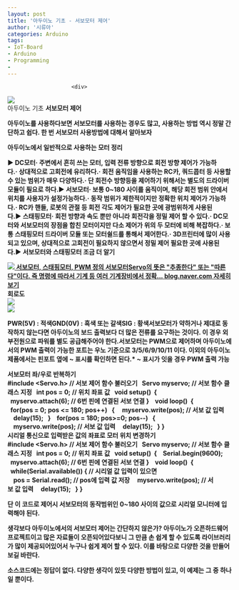 ```yaml
---
layout: post
title: '아두이노 기초 - 서보모터 제어'
author: '시류아'
categories: Arduino
tags:
- IoT-Board
- Arduino
- Programming
-
---
```



<script> location.href='https://cafe.naver.com/develoid/776067' ; </script>


















						<div>
 <div>
  <img src="https://dthumb-phinf.pstatic.net/?src=%22http%3A%2F%2Fblogfiles.naver.net%2FMjAxNzAxMThfMTEz%2FMDAxNDg0NzQwODQ2MzI2.G7xCFFc6XmQmONhafY5AsGtgVhQHxBJvNMxwJzQWlz8g.G9wwxt6pNlHVjeFQ1i94MXF4P7Hl00INRnlV71sDdSgg.JPEG.searphiel9%2Farduino_logo.jpg%22&amp;type=cafe_wa740">
 </div>
</div>
<div>
 <div>
  <div>
   아두이노 기초
   <b>서보모터 제어
  </div>
 </div>
</div>
<div>
 <p>아두이노를 사용하다보면 서보모터를 사용하는 경우도 많고, 사용하는 방법 역시 정말 간단하고 쉽다. 한 번 서보모터 사용방법에 대해서 알아보자</p>
</div>
<div>
 <div>
  <div></div>
 </div>
</div>
<div>
 <div>
  <div>
   아두이노에서 일반적으로 사용하는 모터 정리
  </div>
 </div>
</div>
<div>
 <p><span>▶ DC모터<b></span><span>· 주변에서 흔히 쓰는 모터, 입력 전류 방향으로 회전 방향 제어가 가능하다.<b></span><span><span>·<span>&nbsp;</span></span>상대적으로 고회전에 유리하다.<b></span><span><span>·<span>&nbsp;</span></span>회전 움직임을 사용하는 RC카, 쿼드콥터 등 사용할 수 있는 범위가 매우 다양하다.<b></span><span><span>·<span>&nbsp;</span></span>단 회전수 방향등을 제어하기 위해서는 별도의 드라이버 모듈이 필요로 하다.<b></span><span><b></span><span><span>▶<span>&nbsp;서보모터</span><b></span><span><span><span>·<span>&nbsp;보통 0~180 사이를 움직이며, 해당 회전 범위 안에서 위치를 사용자가 설정가능하다.</span><b></span><span><span><span>·<span>&nbsp;동작 범위가 제한적이지만 정확한 위치 제어가 가능하다.</span><b></span><span><span><span>·<span>&nbsp;RC카 핸들, 로봇의 관절 등 회전 각도 제어가 필요한 곳에 광범위하게 사용된다.</span></span></span></span></span></span></span><b></span><span><span></span><b></span><span><span><span>▶<span>&nbsp;스태핑모터</span><b></span><span><span><span>·<span>&nbsp;회전 방향과 속도 뿐만 아니라 회전각을 정밀 제어 할 수 있다.</span><b></span><span><span><span>·<span>&nbsp;DC모터와 서보모터의 장점을 합친 모터이지만 다소 제어가 위의 두 모터에 비해 복잡하다.</span><b></span><span><span><span>·<span>&nbsp;보통 스태핑모터 드라이버 모듈 또는 모터쉴드를 통해서 제어한다.</span><b></span><span><span><span>·<span>&nbsp;3D프린터에 많이 사용되고 있으며, 상대적으로 고회전이 필요하지 않으면서 정밀 제어 필요한 곳에 사용된다.</span></span></span></span></span></span></span></span></span><b></span><span><span></span><b></span><span><span><span>▶<span>&nbsp;서보모터와 스태핑모터 조금 더 알기</span><b></span><span><span></span></span></span></span></span></span></span></p>
</div>
<div>
 <a href="http://blog.naver.com/searphiel9/220914541459"> <span> <span> <img src="https://dthumb-phinf.pstatic.net/?src=%22http%3A%2F%2Fdthumb.phinf.naver.net%2F%3Fsrc%3D%2522http%253A%252F%252Fblogthumb2.naver.net%252FMjAxNzAxMThfMTQ2%252FMDAxNDg0NzQwMDU5MTM2.mCbyLSqP2LZrlI_e2Sex6wASQCpElwgygn6SkfCertkg.4IxeJYnYQVSb9qSbHFEn1dJ3m_JWJwTjYMOEjPVNqV8g.PNG.searphiel9%252F1.png%253Ftype%253Dw2%2522%26amp%3Btype%3Dff500_300%22&amp;type=cafe_wa740"> </span> <span> <span>서보모터, 스태핑모터, PWM 정의</span> <span>서보모터Servo의 뜻은 "추종한다" 또는 "따른다"이다. 즉 명령에 따라서 기계 등 여러 기계장비에서 정확...</span> <span>blog.naver.com</span> </span> <span></span> </span> <span>자세히보기</span> </a>
</div>
<div>
 <div>
  <div></div>
 </div>
</div>
<div>
 <div>
  <div>
   회로도
  </div>
 </div>
</div>
<div>
 <div>
  <img src="https://dthumb-phinf.pstatic.net/?src=%22http%3A%2F%2Fblogfiles.naver.net%2FMjAxNzAxMThfMzcg%2FMDAxNDg0NzQxMTQxNTQ0.9GQ_zHY-89f8RLSALE_4tiE1BklHd9vAFCy8cDKUS40g.awJNWUlFMcoIP6qGbml4rDRGxjWYzAh815sDrJ8jpiMg.PNG.searphiel9%2F1.png%22&amp;type=cafe_wa740">
 </div>
</div>
<div>
 <div>
  <img src="https://dthumb-phinf.pstatic.net/?src=%22http%3A%2F%2Fblogfiles.naver.net%2FMjAxNzAxMThfMjI2%2FMDAxNDg0NzQxMTQxNTg2.Zr-SGVKqG8IejPYlCimfpfQruC0wJcrPBWY2E0KTpkAg.J2MKpVC2uNHtvqcMlXkScovXAwkXeqERAnugYoWTdFYg.PNG.searphiel9%2F2.png%22&amp;type=cafe_wa740">
 </div>
</div>
<div>
 <p><span>PWR(5V) : 적색<b></span><span>GND(0V) : 흑색 또는 갈색<b></span><span>SIG : 황색<b></span><span><b></span><span>서보모터가 약하거나 제대로 동작하지 않는다면 아두이노의 보드 출력보다 더 많은 전류를 요구하는 것이다. 이 경우 외부전원으로 파워를 별도 공급해주어야 한다.<b></span><span><b></span><span>서보모터는 PWM으로 제어하며 아두이노에서의 PWM 출력이 가능한 포트는 우노 기준으로 3/5/6/9/10/11 이다. 이외의 아두이노 제품에서는 핀포트 옆에 ~ 표시를 확인하면 된다.<b></span><span><b></span><span>* ~ 표시가 잇을 경우 PWM 출력 가능</span></p>
</div>
<div>
 <div>
  <div></div>
 </div>
</div>
<div>
 <div>
  <div>
   서보모터 좌/우로 반복하기
  </div>
 </div>
</div>
<div>
 <div>
  <div>
   #include&nbsp;&lt;Servo.h&gt;&nbsp;//&nbsp;서보&nbsp;제어&nbsp;함수&nbsp;불러오기
   <b>&nbsp;
   <b>Servo&nbsp;myservo;&nbsp;//&nbsp;서보&nbsp;함수&nbsp;클래스&nbsp;지정
   <b>&nbsp;
   <b>int&nbsp;pos&nbsp;=&nbsp;0;&nbsp;//&nbsp;위치&nbsp;좌표&nbsp;값
   <b>&nbsp;
   <b>void&nbsp;setup()&nbsp;
   <b>{&nbsp;
   <b>&nbsp;&nbsp;myservo.attach(6);&nbsp;//&nbsp;6번&nbsp;핀에&nbsp;연결된&nbsp;서보&nbsp;연결
   <b>}&nbsp;
   <b>&nbsp;
   <b>void&nbsp;loop()&nbsp;
   <b>{&nbsp;
   <b>&nbsp;&nbsp;for(pos&nbsp;=&nbsp;0;&nbsp;pos&nbsp;&lt;=&nbsp;180;&nbsp;pos++)
   <b>&nbsp;&nbsp;{
   <b>&nbsp;&nbsp;&nbsp;&nbsp;myservo.write(pos);&nbsp;//&nbsp;서보&nbsp;값&nbsp;입력
   <b>&nbsp;&nbsp;&nbsp;&nbsp;delay(15);
   <b>&nbsp;&nbsp;}&nbsp;
   <b>&nbsp;&nbsp;for(pos&nbsp;=&nbsp;180;&nbsp;pos&gt;=0;&nbsp;pos--)
   <b>&nbsp;&nbsp;{
   <b>&nbsp;&nbsp;&nbsp;&nbsp;myservo.write(pos);&nbsp;//&nbsp;서보&nbsp;값&nbsp;입력
   <b>&nbsp;&nbsp;&nbsp;&nbsp;delay(15);
   <b>&nbsp;&nbsp;}
   <b>}
  </div>
 </div>
</div>
<div>
 <div>
  <div></div>
 </div>
</div>
<div>
 <div>
  <div>
   시리얼 통신으로 입력받은 값의 좌표로 모터 위치 변경하기
  </div>
 </div>
</div>
<div>
 <div>
  <div>
   #include&nbsp;&lt;Servo.h&gt;&nbsp;//&nbsp;서보&nbsp;제어&nbsp;함수&nbsp;불러오기
   <b>&nbsp;
   <b>Servo&nbsp;myservo;&nbsp;//&nbsp;서보&nbsp;함수&nbsp;클래스&nbsp;지정
   <b>&nbsp;
   <b>int&nbsp;pos&nbsp;=&nbsp;0;&nbsp;//&nbsp;위치&nbsp;좌표&nbsp;값
   <b>&nbsp;
   <b>void&nbsp;setup()&nbsp;
   <b>{&nbsp;
   <b>&nbsp;&nbsp;Serial.begin(9600);
   <b>&nbsp;&nbsp;myservo.attach(6);&nbsp;//&nbsp;6번&nbsp;핀에&nbsp;연결된&nbsp;서보&nbsp;연결
   <b>}&nbsp;
   <b>&nbsp;
   <b>void&nbsp;loop()&nbsp;
   <b>{&nbsp;
   <b>&nbsp;&nbsp;while(Serial.available())&nbsp;{&nbsp;//&nbsp;시리얼&nbsp;값&nbsp;입력이&nbsp;있으면
   <b>&nbsp;&nbsp;&nbsp;&nbsp;pos&nbsp;=&nbsp;Serial.read();&nbsp;//&nbsp;pos에&nbsp;입력&nbsp;값&nbsp;저장
   <b>&nbsp;&nbsp;&nbsp;&nbsp;myservo.write(pos);&nbsp;//&nbsp;서보&nbsp;값&nbsp;입력
   <b>&nbsp;&nbsp;&nbsp;&nbsp;delay(15);
   <b>&nbsp;&nbsp;}
   <b>}
  </div>
 </div>
</div>
<div>
 <p>단 이 코드로 제어시 서보모터의 동작범위인 0~180 사이의 값으로 시리얼 모니터에 입력해야 된다.</p>
</div>
<div>
 <div>
  <div></div>
 </div>
</div>
<div>
 <p>생각보다 아두이노에서의 서보모터 제어는 간단하지 않은가? 아두이노가 오픈하드웨어 프로젝트이고 많은 자료들이 오픈되어있다보니 그 만큼 손 쉽게 할 수 있도록 라이브러리가 많이 제공되어있어서 누구나 쉽게 제어 할 수 있다. 이를 바탕으로 다양한 것을 만들어보길 바란다.</p>
</div>
<div>
 <div>
  <div></div>
 </div>
</div>
<div>
 <p>소스코드에는 정답이 없다. 다양한 생각이 있듯 다양한 방법이 있고, 이 예제는 그 중 하나일 뿐이다.</p>
</div>
